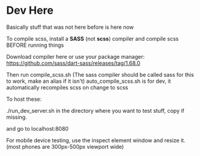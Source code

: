 # Dev Here

Basically stuff that was not here before is here now

To compile scss, install a **SASS** (not **scss**) compiler and compile scss BEFORE running things

Download compiler here or use your package manager:
<https://github.com/sass/dart-sass/releases/tag/1.68.0>

Then run compile_scss.sh (The sass compiler should be called sass for this to work, make an alias if it isn't)
auto_compile_scss.sh is for dev, it automatically recompiles scss on change to scss

To host these:

./run_dev_server.sh
in the directory where you want to test stuff, copy if missing.

and go to localhost:8080

For mobile device testing, use the inspect element window and resize it. (most phones are 300px-500px viewport wide)
